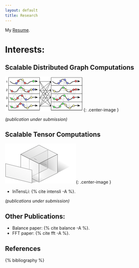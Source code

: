 ```yaml
---
layout: default
title: Research
---
```


My [Resume](../assets/resume.pdf).

Interests:
==========

Scalable Distributed Graph Computations
--------------------------------------
![graph](../images/graph.png){: .center-image }

*(publication under submission)*

Scalable Tensor Computations
--------------------------------------
![tensor](../images/tensor.png){: .center-image }

* InTensLi: {% cite intensli -A %}.

*(publications under submission)*

Other Publications:
-------------------
* Balance paper: {% cite balance -A %}.
* FFT paper: {% cite fft -A %}.

References
----------

{% bibliography %}


